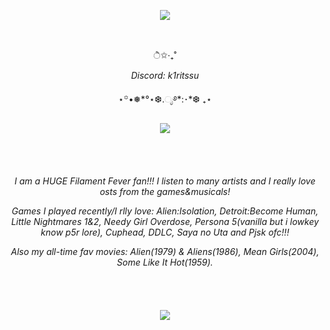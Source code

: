 <p align="center">
<img src="https://i.imgur.com/xDcV1Ct.jpeg">
</p>
ㅤ  ㅤ ㅤ ㅤ 
<p align="center">
ੈ✩‧₊˚
</p>

<p align="center">
<i>Discord: k1ritssu</i>
</p>

<p align="center">
  ⋆꙳•❅*°⋆❆.ೃ࿔*:･*❆ ₊⋆
</p>
<p align="center">
<img src="https://i.imgur.com/CdaQNyj.gif">
</p>

<p align]"center">
ㅤ  ㅤ ㅤ  ㅤ ㅤ  ㅤ ㅤ  ㅤ ㅤ  ㅤ ㅤ  ㅤ ㅤ  ㅤ ㅤ  ㅤ ㅤ  ㅤ ㅤ  ㅤ ㅤ  ㅤ ㅤ  ㅤ ㅤ  ㅤ ㅤ  ㅤ ㅤ  ㅤ ㅤ  ㅤ ㅤ  ㅤ ㅤ  ㅤ ㅤ  ㅤ ㅤ  ㅤ ㅤ  ㅤ ㅤ  ㅤ ㅤ  ㅤ ㅤ  ㅤ ㅤ  ㅤ ㅤ  ㅤ ㅤ  ㅤ ㅤ  ㅤ ㅤ  ㅤ ㅤ  ㅤ 
</p>
<p align="center">
<i>I am a HUGE Filament Fever fan!!! I listen to many artists and I really love osts from the games&musicals!</i>
</p>
<p align="center">
<i>Games I played recently/I rlly love: Alien:Isolation, Detroit:Become Human, Little Nightmares 1&2, Needy Girl Overdose, Persona 5(vanilla but i lowkey know p5r lore), Cuphead, DDLC, Saya no Uta and Pjsk ofc!!!</i>
</p>
<p align="center">
<i>Also my all-time fav movies: Alien(1979) & Aliens(1986), Mean Girls(2004), Some Like It Hot(1959).</i>
</p>
<p align]"center">
ㅤ  ㅤ ㅤ  ㅤ ㅤ  ㅤ ㅤ  ㅤ ㅤ  ㅤ ㅤ  ㅤ ㅤ  ㅤ ㅤ  ㅤ ㅤ  ㅤ ㅤ  ㅤ ㅤ  ㅤ ㅤ  ㅤ ㅤ  ㅤ ㅤ  ㅤ ㅤ  ㅤ ㅤ  ㅤ ㅤ  ㅤ ㅤ  ㅤ ㅤ  ㅤ ㅤ  ㅤ ㅤ  ㅤ ㅤ  ㅤ ㅤ  ㅤ ㅤ  ㅤ ㅤ  ㅤ ㅤ  ㅤ ㅤ  ㅤ ㅤ  ㅤ ㅤ  ㅤ ㅤ  ㅤ 
</p>

<p align="center">
<img src="https://i.imgur.com/22zdHY2.gif">
</p>
